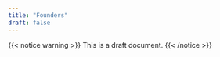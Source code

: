 ```yaml
---
title: "Founders"
draft: false
---
```


{{< notice warning >}}
This is a draft document.
{{< /notice >}}
